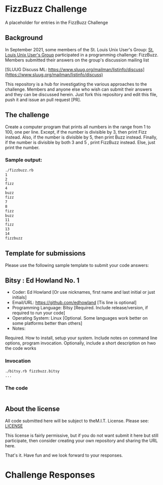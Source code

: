# FizzBuzz Challenge

A placeholder for entries in the FizzBuzz Challenge

## Background

In September 2021, some members of the St. Louis Unix User's Group: [St. Louis Unix User's Group](https://www.sluug.org)
participated in a programming challenge: FizzBuzz. Members submitted their
answers on the group's discussion mailing list

[SLUUG Discuss ML: https://www.sluug.org/mailman/listinfo/discuss](https://www.sluug.org/mailman/listinfo/discuss)


This repository is a hub for investigating the various approaches to the challenge.
Members and anyone else who wish can submit their answers and they can be discussed
herein. Just fork this repository and edit this file, push it and issue
an pull request [PR].


## The challenge

Create a computer program that prints all numbers in the range from 1 to 100, one per line.
Except, if the number is divisible by 3, then print Fizz instead.
Also, if the number is divisible by 5, then print Buzz instead.
Finally, if the number is divisible by both 3 and 5 ,  print FizzBuzz instead.
Else, just print the number.

### Sample output:

```bash
./fizzbuzz.rb
1
2
fizz
4
buzz
fizz
7
8
fizz
buzz
11
fizz
13
14
fizzbuzz
```

## Template for submissions

Please use the following sample template to submit your code answers:

## Bitsy : Ed  Howland No. 1

- Coder: Ed Howland [Or use nicknames, first name and last initial or just initials]
- Email/URL: https://github.com/edhowland [Tis line is optional]
- Programming Language: Bitsy  [Required. Include release/version, if required to run your code]
- Operating System: Linux   [Optional. Some languages work better on some platforms better than others]
- Notes:   

Required. How to install, setup your system. Include notes on command line
options, program invocation. Optionally, include a short description on hwo
the code works

### Invocation

```bash
./bitsy.rb fizzbuzz.bitsy
...
```

### The code

```bitsy

```

## About the license

All code submitted here will be subject to theM.I.T. License.
Please see: [LICENSE](LICENSE)

This license is fairly permissive, but if you do not want submit it here but still participate,
then consider creating your own repository and sharing the URL here.

That's it. Have fun and we look forward to your responses.

# Challenge Responses
